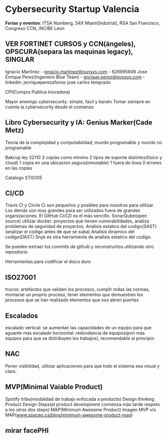 # Cybersecurity Startup Valencia
**Ferias y eventos**: ITSA Numberg, S4X Miami(Indutrial), RSA San Francisco, Congreso CCN, INCIBE Leon

## VER FORTINET CURSOS y CCN(ángeles), OPSCURA(separa las maquinas legacy), SINGLAR

Ignacio Martinez - ignacio.martinez@nunsys.com - 626995806
Jose Enrique Perez(Ingeniero Blue Team) - enrique.perez@nunsys.com - linkedin: jenriqueperezafonso
jose carlos temprado


CPI(Compra Publica Inovadora)

Mayor enemigo cybersecurity: simple, facil y barato
Tomar siempre en cuenta la cybersecurity desde el comienzo

## Libro Cybersecurity y IA: Genius Marker(Cade Metz)

Teoria de la complejidad y computabilidad, mundo programable y mundo no programable

Bakcup ley 32110
    3 copias como minimo
    2 tipos de soporte distintos(fisico y cloud)
    1 copia en una ubicacion segura(inmutable)
    1 fuera de linea
    0 errores en las copias

Catalogo STIG105

## CI/CD
Travis CI y Circle Ci son pequeños y posibles para nosotros para utilizar. Los demás son muy grandes para ser utilizados fuera de grandes organizaciones.
El GitHub CI/CD es el más sencillo.
SonarQube(open source) utilizar docker: proyectos que tienen vulnerabilidades, analiza problemas de seguridad de proyectos. 
Analisis estatico del codigo(SAST)(analizar el codigo antes de que se suba)
Analisis dinamico del codigo(DAST)
Snyk es otra herramienta de analisis estatico del codigo.


Se pueden extraer los commits de github y reconstruirlos utilizando otro repositorio.


Herramientas para codificar el disco duro


## ISO27001
trucos: artefactos que validen los procesos, cumplir todas las normas, montarse un proprio proceso, tener elementos que demuestren los procesos que se han realizado
elementos que nos abren puertas

## Escalados
escalado vertical: se aumentan las capacidades de un equipo para que aguante más
escalado horizontal: redondancia de equipos(pon más equipos para que se distribuyen los trabajos), recomendable al principio


## NAC
Poner visibilidad, utilizar aplicaciones para que todo el sistema sea visual y claro.

## MVP(Minimal Vaiable Product)
Spotify tribu(modalidad de trabajo enfocada a producto)
Design thinking
Product Design Steps(el product development comienza más tarde respeto a los otros dos steps)
MAP(Minimum Awesome Product)
Imagen MVP v/s MAP(www.spaceo.ca/blog/minimum-awesome-product-map)

## mirar facePHI